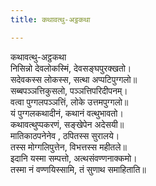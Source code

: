 ```yaml
---
title: कथावत्थु-अट्ठकथा

---
```

कथावत्थु-अट्ठकथा  
निसिन्नो देवलोकस्मिं, देवसङ्घपुरक्खतो।  
सदेवकस्स लोकस्स, सत्था अप्पटिपुग्गलो॥  
सब्बपञ्ञत्तिकुसलो, पञ्ञत्तिपरिदीपनम्।  
वत्वा पुग्गलपञ्ञत्तिं, लोके उत्तमपुग्गलो॥  
यं पुग्गलकथादीनं, कथानं वत्थुभावतो।  
कथावत्थुप्पकरणं, सङ्खेपेन अदेसयी॥  
मातिकाठपनेनेव , ठपितस्स सुरालये।  
तस्स मोग्गलिपुत्तेन, विभत्तस्स महीतले॥  
इदानि यस्मा सम्पत्तो, अत्थसंवण्णनाक्कमो।  
तस्मा नं वण्णयिस्सामि, तं सुणाथ समाहिताति॥  